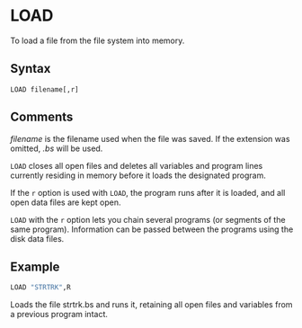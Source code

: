 # LOAD

To load a file from the file system into memory.

## Syntax

`LOAD filename[,r]`

## Comments

*filename* is the filename used when the file was saved. If the extension was omitted, *.bs* will be used.

`LOAD` closes all open files and deletes all variables and program lines currently residing in memory before it loads the designated program.

If the `r` option is used with `LOAD`, the program runs after it is loaded, and all open data files are kept open.

`LOAD` with the `r` option lets you chain several programs (or segments of the same program). Information can be passed between the programs using the disk data files.

## Example

```vb
LOAD "STRTRK",R
```

Loads the file strtrk.bs and runs it, retaining all open files and variables from a previous program intact.
